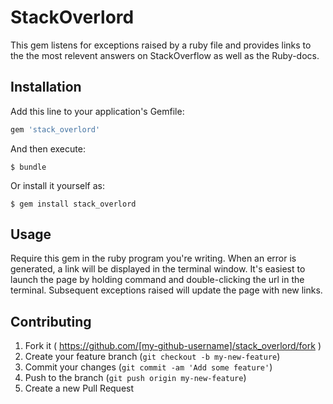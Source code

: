 # StackOverlord

This gem listens for exceptions raised by a ruby file and provides links
to the the most relevent answers on StackOverflow as well as the Ruby-docs.

## Installation

Add this line to your application's Gemfile:

```ruby
gem 'stack_overlord'
```

And then execute:

    $ bundle

Or install it yourself as:

    $ gem install stack_overlord

## Usage

Require this gem in the ruby program you're writing.  When an error
is generated, a link will be displayed in the terminal window. It's easiest to
launch the page by holding command and double-clicking the url in the terminal.
Subsequent exceptions raised will update the page with new links.

## Contributing

1. Fork it ( https://github.com/[my-github-username]/stack_overlord/fork )
2. Create your feature branch (`git checkout -b my-new-feature`)
3. Commit your changes (`git commit -am 'Add some feature'`)
4. Push to the branch (`git push origin my-new-feature`)
5. Create a new Pull Request

